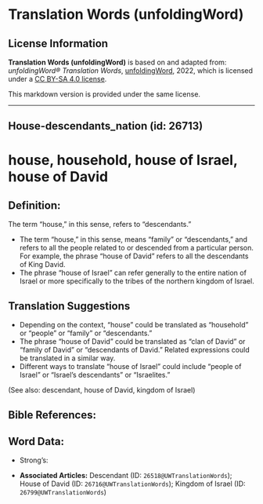 # Translation Words (unfoldingWord)

## License Information

**Translation Words (unfoldingWord)** is based on and adapted from: _unfoldingWord® Translation Words_, [unfoldingWord](https://unfoldingword.org/utw), 2022, which is licensed under a [CC BY-SA 4.0 license](https://creativecommons.org/licenses/by-sa/4.0/legalcode.en).

This markdown version is provided under the same license.



--------------------------------

## House-descendants_nation (id: 26713)

house, household, house of Israel, house of David
=================================================

Definition:
-----------

The term “house,” in this sense, refers to “descendants.”

* The term “house,” in this sense, means “family” or “descendants,” and refers to all the people related to or descended from a particular person. For example, the phrase “house of David” refers to all the descendants of King David.
* The phrase “house of Israel” can refer generally to the entire nation of Israel or more specifically to the tribes of the northern kingdom of Israel.

Translation Suggestions
-----------------------

* Depending on the context, “house” could be translated as “household” or “people” or “family” or “descendants.”
* The phrase “house of David” could be translated as “clan of David” or “family of David” or “descendants of David.” Related expressions could be translated in a similar way.
* Different ways to translate “house of Israel” could include “people of Israel” or “Israel’s descendants” or “Israelites.”

(See also: descendant, house of David, kingdom of Israel)

Bible References:
-----------------

Word Data:
----------

* Strong’s:

* **Associated Articles:** Descendant (ID: `26518@UWTranslationWords`); House of David (ID: `26716@UWTranslationWords`); Kingdom of Israel (ID: `26799@UWTranslationWords`)

